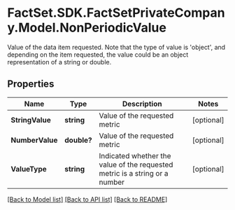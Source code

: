 # FactSet.SDK.FactSetPrivateCompany.Model.NonPeriodicValue
Value of the data item requested. Note that the type of value is 'object', and depending on the item requested, the value could be an object representation of a string or double. 

## Properties

Name | Type | Description | Notes
------------ | ------------- | ------------- | -------------
**StringValue** | **string** | Value of the requested metric | [optional] 
**NumberValue** | **double?** | Value of the requested metric | [optional] 
**ValueType** | **string** | Indicated whether the value of the requested metric is a string or a number | [optional] 

[[Back to Model list]](../README.md#documentation-for-models) [[Back to API list]](../README.md#documentation-for-api-endpoints) [[Back to README]](../README.md)

